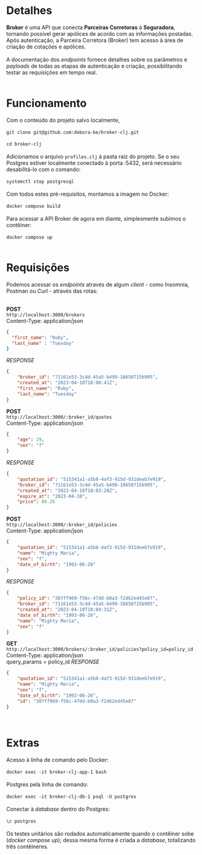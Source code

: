 # Detalhes
**Broker** é uma API que conecta **Parceiras Corretoras** à **Seguradora**, tornando possível gerar apólices de acordo com as informações postadas. Após autenticação, a Parceira Corretora (Broker) tem acesso à área de criação de cotações e apólices.
<br></br>
A documentação dos _endpoints_ fornece detalhes sobre os parâmetros e _payloads_ de todas as etapas de autenticação e criação, possibilitando testar as requisições em tempo real.
<br></br>
# Funcionamento
Com o conteúdo do projeto salvo localmente,
</br> 
<br>`git clone git@github.com:debora-be/broker-clj.git`</br>
</br>
`cd broker-clj`</br>
</br>
Adicionamos o arquivo `profiles.clj` à pasta raiz do projeto. Se o seu Postgres estiver localmente conectado à porta :5432, será necessário desabilitá-lo com o comando:
</br>
<br>`systemctl stop postgresql`</br>
</br>
Com todos estes pré-requisitos, montamos a imagem no Docker:
</br>
<br>`docker compose build`</br>
</br>
Para acessar a API Broker de agora em diante, simplesmente subimos o contêiner:
</br>
<br>`docker compose up`</br>
</br>
# Requisições
Podemos acessar os _endpoints_ através de algum _client_ - como Insomnia, Postman ou Curl - através das rotas:
<br></br>

**POST** </br>
`http://localhost:3000/brokers` </br>
Content-Type: application/json
```json
{
  "first_name": "Ruby",
  "last_name" : "Tuesday"
}
```
_RESPONSE_
```json
{
	"broker_id": "71161e53-3c4d-45a5-b499-18650715b995",
	"created_at": "2023-04-10T18:00:41Z",
	"first_name": "Ruby",
	"last_name": "Tuesday"
}
```

**POST** </br>
`http://localhost:3000/:broker_id/quotes` </br>
Content-Type: application/json
```json
{
    "age": 29,
    "sex": "f"
}
```
_RESPONSE_
```json
{
	"quotation_id": "515341a1-a5b8-4af3-915d-931deeb7e919",
	"broker_id": "71161e53-3c4d-45a5-b499-18650715b995",
	"created_at": "2023-04-10T18:03:28Z",
	"expire_at": "2023-04-10",
	"price": 86.26
}
```

**POST** </br>
`http://localhost:3000/:broker_id/policies` </br>
Content-Type: application/json
```json
{
    "quotation_id": "515341a1-a5b8-4af3-915d-931deeb7e919",
    "name": "Mighty Maria",
    "sex": "f",
    "date_of_birth": "1993-06-26"
}
```
_RESPONSE_
```json
{
	"policy_id": "307ff969-f56c-47dd-b0a3-f2d62ed45e87",
	"broker_id": "71161e53-3c4d-45a5-b499-18650715b995",
	"created_at": "2023-04-10T18:04:31Z",
	"date_of_birth": "1993-06-26",
	"name": "Mighty Maria",
	"sex": "f"
}
```

**GET** </br>
`http://localhost:3000/brokers/:broker_id/policies?policy_id=policy_id` </br>
Content-Type: application/json </br>
query_params = policy_id
_RESPONSE_
```json
{
	"quotation_id": "515341a1-a5b8-4af3-915d-931deeb7e919",
	"name": "Mighty Maria",
	"sex": "f",
	"date_of_birth": "1993-06-26",
	"id": "307ff969-f56c-47dd-b0a3-f2d62ed45e87"
}
```
</br>

# Extras
Acesso à linha de comando pelo Docker:
</br>
<br>`docker exec -it broker-clj-app-1 bash` </br>
</br>
Postgres pela linha de comando:
</br>
<br>`docker exec -it broker-clj-db-1 psql -U postgres` </br>
</br>
Conectar à _database_ dentro do Postgres:
</br>
<br>`\c postgres` </br>
</br>
Os testes unitários são rodados automaticamente quando o contêiner sobe (_docker compose up_); dessa mesma forma é criada a _database_, totalizando três contêineres.

